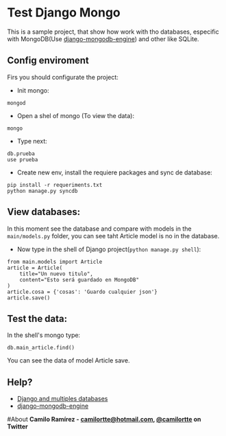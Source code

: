 Test Django Mongo
==================

This is a sample project, that show how work with tho databases, especific with MongoDB(Use [django-mongodb-engine](https://django-mongodb-engine.readthedocs.org/en/latest/)) and other like SQLite.

## Config enviroment
Firs you should configurate the project:

- Init mongo:
```
mongod
```

- Open a shel of mongo (To view the data):
```
mongo
```

- Type next:
```
db.prueba
use prueba
```

- Create new env, install the requiere packages and sync de database:
```
pip install -r requeriments.txt
python manage.py syncdb
```

## View databases:
In this moment see the database and compare with models in the ```main/models.py``` folder, you can see taht Article model is no in the database.

- Now type in the shell of Django project(```python manage.py shell```):
```
from main.models import Article
article = Article(
	title="Un nuevo titulo",
	content="Esto será guardado en MongoDB"
)
article.cosa = {'cosas': 'Guardo cualquier json'}
article.save()
```

## Test the data:
In the shell's mongo type:
```
db.main_article.find()
```
You can see the data of model Article save.


## Help?
- [Django and multiples databases](https://docs.djangoproject.com/en/1.7/topics/db/multi-db/)
- [django-mongodb-engine](https://django-mongodb-engine.readthedocs.org/en/latest/)

#About
**Camilo Ramírez - camilortte@hotmail.com, [@camilortte](https://twitter.com/camilortte) on Twitter**

